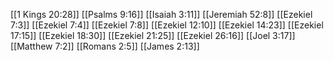 [[1 Kings 20:28]]
[[Psalms 9:16]]
[[Isaiah 3:11]]
[[Jeremiah 52:8]]
[[Ezekiel 7:3]]
[[Ezekiel 7:4]]
[[Ezekiel 7:8]]
[[Ezekiel 12:10]]
[[Ezekiel 14:23]]
[[Ezekiel 17:15]]
[[Ezekiel 18:30]]
[[Ezekiel 21:25]]
[[Ezekiel 26:16]]
[[Joel 3:17]]
[[Matthew 7:2]]
[[Romans 2:5]]
[[James 2:13]]
